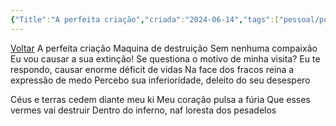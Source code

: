 ```yaml
---
{"Title":"A perfeita criação","criada":"2024-06-14","tags":["pessoal/poesias"],"dg-publish":true,"permalink":"/1-minha-vida/a-perfeita-criacao/","dgPassFrontmatter":true}
---
```


[Voltar](1.LIFE/index)
A perfeita criação
Maquina de destruição
Sem nenhuma compaixão
Eu vou causar a sua extinção!
Se questiona o motivo de minha visita?
Eu te respondo, causar enorme déficit de vidas
Na face dos fracos reina a expressão de medo
Percebo sua inferioridade, deleito do seu desespero

Céus e terras cedem diante meu ki
Meu coração pulsa a fúria
Que esses vermes vai destruir
Dentro do inferno, naf loresta dos pesadelos